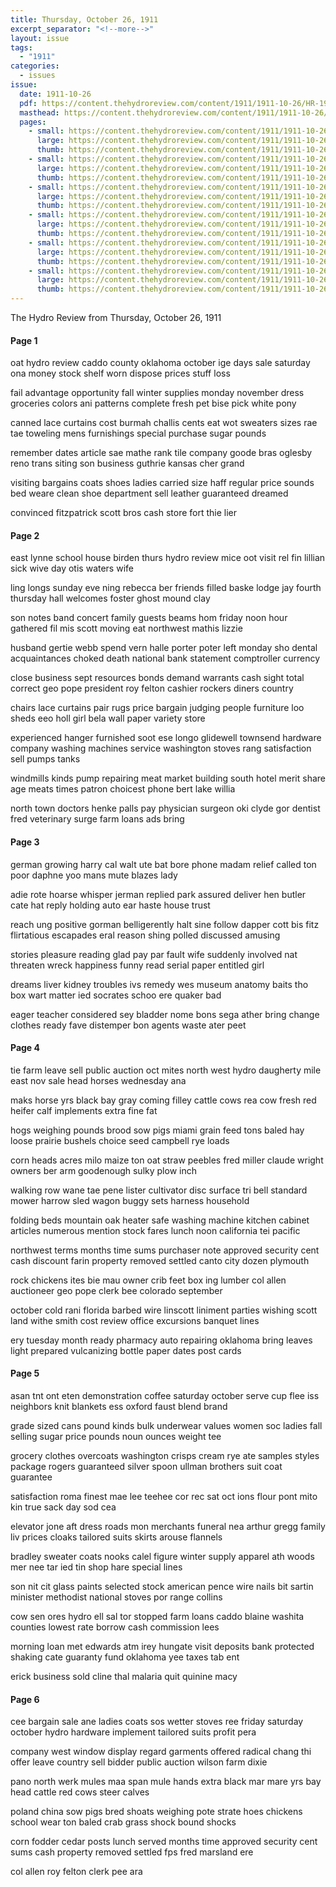 ```yaml
---
title: Thursday, October 26, 1911
excerpt_separator: "<!--more-->"
layout: issue
tags:
  - "1911"
categories:
  - issues
issue:
  date: 1911-10-26
  pdf: https://content.thehydroreview.com/content/1911/1911-10-26/HR-1911-10-26.pdf
  masthead: https://content.thehydroreview.com/content/1911/1911-10-26/masthead/HR-1911-10-26.jpg
  pages:
    - small: https://content.thehydroreview.com/content/1911/1911-10-26/small/HR-1911-10-26-01.jpg
      large: https://content.thehydroreview.com/content/1911/1911-10-26/large/HR-1911-10-26-01.jpg
      thumb: https://content.thehydroreview.com/content/1911/1911-10-26/thumbnails/HR-1911-10-26-01.jpg
    - small: https://content.thehydroreview.com/content/1911/1911-10-26/small/HR-1911-10-26-02.jpg
      large: https://content.thehydroreview.com/content/1911/1911-10-26/large/HR-1911-10-26-02.jpg
      thumb: https://content.thehydroreview.com/content/1911/1911-10-26/thumbnails/HR-1911-10-26-02.jpg
    - small: https://content.thehydroreview.com/content/1911/1911-10-26/small/HR-1911-10-26-03.jpg
      large: https://content.thehydroreview.com/content/1911/1911-10-26/large/HR-1911-10-26-03.jpg
      thumb: https://content.thehydroreview.com/content/1911/1911-10-26/thumbnails/HR-1911-10-26-03.jpg
    - small: https://content.thehydroreview.com/content/1911/1911-10-26/small/HR-1911-10-26-04.jpg
      large: https://content.thehydroreview.com/content/1911/1911-10-26/large/HR-1911-10-26-04.jpg
      thumb: https://content.thehydroreview.com/content/1911/1911-10-26/thumbnails/HR-1911-10-26-04.jpg
    - small: https://content.thehydroreview.com/content/1911/1911-10-26/small/HR-1911-10-26-05.jpg
      large: https://content.thehydroreview.com/content/1911/1911-10-26/large/HR-1911-10-26-05.jpg
      thumb: https://content.thehydroreview.com/content/1911/1911-10-26/thumbnails/HR-1911-10-26-05.jpg
    - small: https://content.thehydroreview.com/content/1911/1911-10-26/small/HR-1911-10-26-06.jpg
      large: https://content.thehydroreview.com/content/1911/1911-10-26/large/HR-1911-10-26-06.jpg
      thumb: https://content.thehydroreview.com/content/1911/1911-10-26/thumbnails/HR-1911-10-26-06.jpg
---
```


The Hydro Review from Thursday, October 26, 1911

<!--more-->

<h4>Page 1</h4>
<p>oat hydro review caddo county oklahoma october ige days sale saturday ona money stock shelf worn dispose prices stuff loss</p>
<p>fail advantage opportunity fall winter supplies monday november dress groceries colors ani patterns complete fresh pet bise pick white pony</p>
<p>canned lace curtains cost burmah challis cents eat wot sweaters sizes rae tae toweling mens furnishings special purchase sugar pounds</p>
<p>remember dates article sae mathe rank tile company goode bras oglesby reno trans siting son business guthrie kansas cher grand</p>
<p>visiting bargains coats shoes ladies carried size haff regular price sounds bed weare clean shoe department sell leather guaranteed dreamed</p>
<p>convinced fitzpatrick scott bros cash store fort thie lier</p>
<h4>Page 2</h4>
<p>east lynne school house birden thurs hydro review mice oot visit rel fin lillian sick wive day otis waters wife</p>
<p>ling longs sunday eve ning rebecca ber friends filled baske lodge jay fourth thursday hall welcomes foster ghost mound clay</p>
<p>son notes band concert family guests beams hom friday noon hour gathered fil mis scott moving eat northwest mathis lizzie</p>
<p>husband gertie webb spend vern halle porter poter left monday sho dental acquaintances choked death national bank statement comptroller currency</p>
<p>close business sept resources bonds demand warrants cash sight total correct geo pope president roy felton cashier rockers diners country</p>
<p>chairs lace curtains pair rugs price bargain judging people furniture loo sheds eeo holl girl bela wall paper variety store</p>
<p>experienced hanger furnished soot ese longo glidewell townsend hardware company washing machines service washington stoves rang satisfaction sell pumps tanks</p>
<p>windmills kinds pump repairing meat market building south hotel merit share age meats times patron choicest phone bert lake willia</p>
<p>north town doctors henke palls pay physician surgeon oki clyde gor dentist fred veterinary surge farm loans ads bring</p>
<h4>Page 3</h4>
<p>german growing harry cal walt ute bat bore phone madam relief called ton poor daphne yoo mans mute blazes lady</p>
<p>adie rote hoarse whisper jerman replied park assured deliver hen butler cate hat reply holding auto ear haste house trust</p>
<p>reach ung positive gorman belligerently halt sine follow dapper cott bis fitz flirtatious escapades eral reason shing polled discussed amusing</p>
<p>stories pleasure reading glad pay par fault wife suddenly involved nat threaten wreck happiness funny read serial paper entitled girl</p>
<p>dreams liver kidney troubles ivs remedy wes museum anatomy baits tho box wart matter ied socrates schoo ere quaker bad</p>
<p>eager teacher considered sey bladder nome bons sega ather bring change clothes ready fave distemper bon agents waste ater peet</p>
<h4>Page 4</h4>
<p>tie farm leave sell public auction oct mites north west hydro daugherty mile east nov sale head horses wednesday ana</p>
<p>maks horse yrs black bay gray coming filley cattle cows rea cow fresh red heifer calf implements extra fine fat</p>
<p>hogs weighing pounds brood sow pigs miami grain feed tons baled hay loose prairie bushels choice seed campbell rye loads</p>
<p>corn heads acres milo maize ton oat straw peebles fred miller claude wright owners ber arm goodenough sulky plow inch</p>
<p>walking row wane tae pene lister cultivator disc surface tri bell standard mower harrow sled wagon buggy sets harness household</p>
<p>folding beds mountain oak heater safe washing machine kitchen cabinet articles numerous mention stock fares lunch noon california tei pacific</p>
<p>northwest terms months time sums purchaser note approved security cent cash discount farin property removed settled canto city dozen plymouth</p>
<p>rock chickens ites bie mau owner crib feet box ing lumber col allen auctioneer geo pope clerk bee colorado september</p>
<p>october cold rani florida barbed wire linscott liniment parties wishing scott land withe smith cost review office excursions banquet lines</p>
<p>ery tuesday month ready pharmacy auto repairing oklahoma bring leaves light prepared vulcanizing bottle paper dates post cards</p>
<h4>Page 5</h4>
<p>asan tnt ont eten demonstration coffee saturday october serve cup flee iss neighbors knit blankets ess oxford faust blend brand</p>
<p>grade sized cans pound kinds bulk underwear values women soc ladies fall selling sugar price pounds noun ounces weight tee</p>
<p>grocery clothes overcoats washington crisps cream rye ate samples styles package rogers guaranteed silver spoon ullman brothers suit coat guarantee</p>
<p>satisfaction roma finest mae lee teehee cor rec sat oct ions flour pont mito kin true sack day sod cea</p>
<p>elevator jone aft dress roads mon merchants funeral nea arthur gregg family liv prices cloaks tailored suits skirts arouse flannels</p>
<p>bradley sweater coats nooks calel figure winter supply apparel ath woods mer nee tar ied tin shop hare special lines</p>
<p>son nit cit glass paints selected stock american pence wire nails bit sartin minister methodist national stoves por range collins</p>
<p>cow sen ores hydro ell sal tor stopped farm loans caddo blaine washita counties lowest rate borrow cash commission lees</p>
<p>morning loan met edwards atm irey hungate visit deposits bank protected shaking cate guaranty fund oklahoma yee taxes tab ent</p>
<p>erick business sold cline thal malaria quit quinine macy</p>
<h4>Page 6</h4>
<p>cee bargain sale ane ladies coats sos wetter stoves ree friday saturday october hydro hardware implement tailored suits profit pera</p>
<p>company west window display regard garments offered radical chang thi offer leave country sell bidder public auction wilson farm dixie</p>
<p>pano north werk mules maa span mule hands extra black mar mare yrs bay head cattle red cows steer calves</p>
<p>poland china sow pigs bred shoats weighing pote strate hoes chickens school wear ton baled crab grass shock bound shocks</p>
<p>corn fodder cedar posts lunch served months time approved security cent sums cash property removed settled fps fred marsland ere</p>
<p>col allen roy felton clerk pee ara</p>
